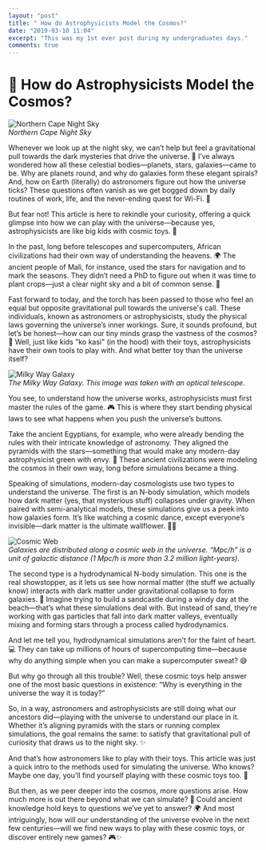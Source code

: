 ```yaml
---
layout: "post"
title: " How do Astrophysicists Model the Cosmos?"
date: "2019-03-10 11:04"
excerpt: "This was my 1st ever post during my undergraduates days."
comments: true
---
```


# 🌌 How do Astrophysicists Model the Cosmos?


![Northern Cape Night Sky](https://karoospace.co.za/wp-content/uploads/2013/06/lowpotter0001.jpg)  
*Northern Cape Night Sky*

Whenever we look up at the night sky, we can’t help but feel a gravitational pull towards the dark mysteries that drive the universe. 🌠 I’ve always wondered how all these celestial bodies—planets, stars, galaxies—came to be. Why are planets round, and why do galaxies form these elegant spirals? And, how on Earth (literally) do astronomers figure out how the universe ticks? These questions often vanish as we get bogged down by daily routines of work, life, and the never-ending quest for Wi-Fi. 📶

But fear not! This article is here to rekindle your curiosity, offering a quick glimpse into how we can play with the universe—because yes, astrophysicists are like big kids with cosmic toys. 🧸

In the past, long before telescopes and supercomputers, African civilizations had their own way of understanding the heavens. 🌍 The ancient people of Mali, for instance, used the stars for navigation and to mark the seasons. They didn’t need a PhD to figure out when it was time to plant crops—just a clear night sky and a bit of common sense. 🌾

Fast forward to today, and the torch has been passed to those who feel an equal but opposite gravitational pull towards the universe's call. These individuals, known as astronomers or astrophysicists, study the physical laws governing the universe’s inner workings. Sure, it sounds profound, but let’s be honest—how can our tiny minds grasp the vastness of the cosmos? 🌌 Well, just like kids "ko kasi" (in the hood) with their toys, astrophysicists have their own tools to play with. And what better toy than the universe itself?

![Milky Way Galaxy](https://images.ctfassets.net/cnu0m8re1exe/76iARqWFwf5VQeHcy7FsYB/75246efbd9ac79410b75b5c0211723ba/shutterstock_738535111.jpg?fm=jpg&fl=progressive&w=660&h=433&fit=fill)  
*The Milky Way Galaxy. This image was taken with an optical telescope.*

You see, to understand how the universe works, astrophysicists must first master the rules of the game. 🎮 This is where they start bending physical laws to see what happens when you push the universe’s buttons.

Take the ancient Egyptians, for example, who were already bending the rules with their intricate knowledge of astronomy. They aligned the pyramids with the stars—something that would make any modern-day astrophysicist green with envy. 🌟 These ancient civilizations were modeling the cosmos in their own way, long before simulations became a thing.

Speaking of simulations, modern-day cosmologists use two types to understand the universe. The first is an N-body simulation, which models how dark matter (yes, that mysterious stuff) collapses under gravity. When paired with semi-analytical models, these simulations give us a peek into how galaxies form. It’s like watching a cosmic dance, except everyone’s invisible—dark matter is the ultimate wallflower. 💃🏾

![Cosmic Web](https://bigthink.com/wp-content/uploads/2019/06/origin-80.jpg?resize=480,270)  
*Galaxies are distributed along a cosmic web in the universe. “Mpc/h” is a unit of galactic distance (1 Mpc/h is more than 3.2 million light-years).*

The second type is a hydrodynamical N-body simulation. This one is the real showstopper, as it lets us see how normal matter (the stuff we actually know) interacts with dark matter under gravitational collapse to form galaxies. 🌠 Imagine trying to build a sandcastle during a windy day at the beach—that’s what these simulations deal with. But instead of sand, they’re working with gas particles that fall into dark matter valleys, eventually mixing and forming stars through a process called hydrodynamics.

And let me tell you, hydrodynamical simulations aren’t for the faint of heart. 💻 They can take up millions of hours of supercomputing time—because why do anything simple when you can make a supercomputer sweat? 😅

But why go through all this trouble? Well, these cosmic toys help answer one of the most basic questions in existence: “Why is everything in the universe the way it is today?”

So, in a way, astronomers and astrophysicists are still doing what our ancestors did—playing with the universe to understand our place in it. Whether it’s aligning pyramids with the stars or running complex simulations, the goal remains the same: to satisfy that gravitational pull of curiosity that draws us to the night sky. ✨

And that’s how astronomers like to play with their toys. This article was just a quick intro to the methods used for simulating the universe. Who knows? Maybe one day, you’ll find yourself playing with these cosmic toys too. 🚀

But then, as we peer deeper into the cosmos, more questions arise. How much more is out there beyond what we can simulate? 🌠 Could ancient knowledge hold keys to questions we’ve yet to answer? 🌍 And most intriguingly, how will our understanding of the universe evolve in the next few centuries—will we find new ways to play with these cosmic toys, or discover entirely new games? 🎮✨
